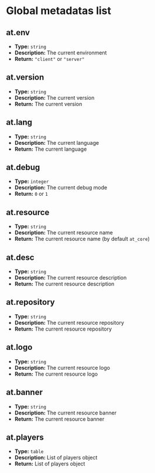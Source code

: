 # Global metadatas list

## at.env
- **Type:** `string`
- **Description:** The current environment
- **Return:** `"client"` or `"server"`

## at.version
- **Type:** `string`
- **Description:** The current version
- **Return:** The current version

## at.lang
- **Type:** `string`
- **Description:** The current language
- **Return:** The current language

## at.debug
- **Type:** `integer`
- **Description:** The current debug mode
- **Return:** `0` or `1`

## at.resource
- **Type:** `string`
- **Description:** The current resource name
- **Return:** The current resource name (by default `at_core`)

## at.desc
- **Type:** `string`
- **Description:** The current resource description
- **Return:** The current resource description

## at.repository
- **Type:** `string`
- **Description:** The current resource repository
- **Return:** The current resource repository

## at.logo
- **Type:** `string`
- **Description:** The current resource logo
- **Return:** The current resource logo

## at.banner 
- **Type:** `string`
- **Description:** The current resource banner
- **Return:** The current resource banner

## at.players 
- **Type:** `table`
- **Description:** List of players object
- **Return:** List of players object